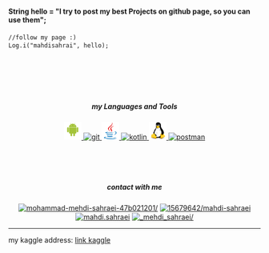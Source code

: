 #### String hello = "I try to post my best Projects on github page, so you can use them";


```
//follow my page :)
Log.i("mahdisahrai", hello);
```

<h1 align="center"><img height="40"></h1>






<h5 align="center">my Languages and Tools</h5>

<p align="center"> <a href="https://developer.android.com" target="_blank" rel="noreferrer"> <img src="https://raw.githubusercontent.com/devicons/devicon/master/icons/android/android-original-wordmark.svg" alt="android" width="35" height="35"/> </a> <a href="https://git-scm.com/" target="_blank" rel="noreferrer"> <img src="https://www.vectorlogo.zone/logos/git-scm/git-scm-icon.svg" alt="git" width="35" height="35"/> </a> <a href="https://www.java.com" target="_blank" rel="noreferrer"> <img src="https://raw.githubusercontent.com/devicons/devicon/master/icons/java/java-original.svg" alt="java" width="35" height="35"/> </a> <a href="https://kotlinlang.org" target="_blank" rel="noreferrer"> <img src="https://www.vectorlogo.zone/logos/kotlinlang/kotlinlang-icon.svg" alt="kotlin" width="31" height="31"/> </a> <a href="https://www.linux.org/" target="_blank" rel="noreferrer"> <img src="https://raw.githubusercontent.com/devicons/devicon/master/icons/linux/linux-original.svg" alt="linux" width="35" height="35"/> </a> <a href="https://postman.com" target="_blank" rel="noreferrer"> <img src="https://www.vectorlogo.zone/logos/getpostman/getpostman-icon.svg" alt="postman" width="35" height="35"/> </a> </p>



  




<h4 align="center"><img height="40"></h4>

<h5 align="center">contact with me</h5>

<p align="center">
<a href="https://linkedin.com/in/mohammad-mehdi-sahraei-47b021201/" target="blank"><img align="center" src="https://raw.githubusercontent.com/rahuldkjain/github-profile-readme-generator/master/src/images/icons/Social/linked-in-alt.svg" alt="mohammad-mehdi-sahraei-47b021201/" height="30" width="40" /></a>
<a href="https://stackoverflow.com/users/15679642/mahdi-sahraei" target="blank"><img align="center" src="https://raw.githubusercontent.com/rahuldkjain/github-profile-readme-generator/master/src/images/icons/Social/stack-overflow.svg" alt="15679642/mahdi-sahraei" height="30" width="40" /></a>
<a href="https://fb.com/mahdi.sahraei" target="blank"><img align="center" src="https://raw.githubusercontent.com/rahuldkjain/github-profile-readme-generator/master/src/images/icons/Social/facebook.svg" alt="mahdi.sahraei" height="30" width="40" /></a>
<a href="https://instagram.com/_mehdi_sahraei/" target="blank"><img align="center" src="https://raw.githubusercontent.com/rahuldkjain/github-profile-readme-generator/master/src/images/icons/Social/instagram.svg" alt="_mehdi_sahraei/" height="30" width="40" /></a>
</p>



-----------------------------------------------------------------------------------
<p align="center">

my kaggle address:
[link kaggle](https://www.kaggle.com/datasets/mehdisahraei/persian-alpha)
 
</p>
